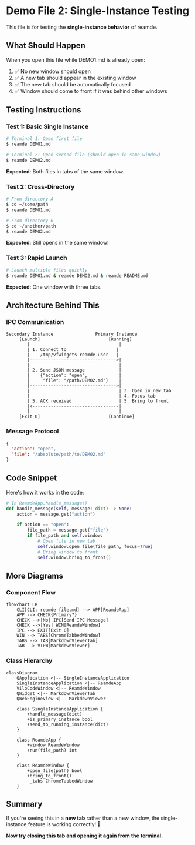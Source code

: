 # Demo File 2: Single-Instance Testing

This file is for testing the **single-instance behavior** of reamde.

## What Should Happen

When you open this file while DEMO1.md is already open:

1. ✅ No new window should open
2. ✅ A new tab should appear in the existing window
3. ✅ The new tab should be automatically focused
4. ✅ Window should come to front if it was behind other windows

## Testing Instructions

### Test 1: Basic Single Instance

```bash
# Terminal 1: Open first file
$ reamde DEMO1.md

# Terminal 2: Open second file (should open in same window)
$ reamde DEMO2.md
```

**Expected**: Both files in tabs of the same window.

### Test 2: Cross-Directory

```bash
# From directory A
$ cd ~/some/path
$ reamde DEMO1.md

# From directory B
$ cd ~/another/path
$ reamde DEMO2.md
```

**Expected**: Still opens in the same window!

### Test 3: Rapid Launch

```bash
# Launch multiple files quickly
$ reamde DEMO1.md & reamde DEMO2.md & reamde README.md
```

**Expected**: One window with three tabs.

## Architecture Behind This

### IPC Communication

```
Secondary Instance                Primary Instance
     [Launch]                          [Running]
        |                                  |
        | 1. Connect to                   |
        |    /tmp/vfwidgets-reamde-user   |
        |--------------------------------->|
        |                                  |
        | 2. Send JSON message             |
        |    {"action": "open",            |
        |     "file": "/path/DEMO2.md"}    |
        |--------------------------------->|
        |                                  | 3. Open in new tab
        |                                  | 4. Focus tab
        | 5. ACK received                  | 5. Bring to front
        |<---------------------------------|
        |                                  |
     [Exit 0]                          [Continue]
```

### Message Protocol

```json
{
  "action": "open",
  "file": "/absolute/path/to/DEMO2.md"
}
```

## Code Snippet

Here's how it works in the code:

```python
# In ReamdeApp.handle_message()
def handle_message(self, message: dict) -> None:
    action = message.get("action")

    if action == "open":
        file_path = message.get("file")
        if file_path and self.window:
            # Open file in new tab
            self.window.open_file(file_path, focus=True)
            # Bring window to front
            self.window.bring_to_front()
```

## More Diagrams

### Component Flow

```mermaid
flowchart LR
    CLI[CLI: reamde file.md] --> APP[ReamdeApp]
    APP --> CHECK{Primary?}
    CHECK -->|No| IPC[Send IPC Message]
    CHECK -->|Yes| WIN[ReamdeWindow]
    IPC --> EXIT[Exit 0]
    WIN --> TABS[ChromeTabbedWindow]
    TABS --> TAB[MarkdownViewerTab]
    TAB --> VIEW[MarkdownViewer]
```

### Class Hierarchy

```mermaid
classDiagram
    QApplication <|-- SingleInstanceApplication
    SingleInstanceApplication <|-- ReamdeApp
    ViloCodeWindow <|-- ReamdeWindow
    QWidget <|-- MarkdownViewerTab
    QWebEngineView <|-- MarkdownViewer

    class SingleInstanceApplication {
        +handle_message(dict)
        +is_primary_instance bool
        +send_to_running_instance(dict)
    }

    class ReamdeApp {
        +window ReamdeWindow
        +run(file_path) int
    }

    class ReamdeWindow {
        +open_file(path) bool
        +bring_to_front()
        -_tabs ChromeTabbedWindow
    }
```

## Summary

If you're seeing this in a **new tab** rather than a new window, the single-instance feature is working correctly! 🎉

**Now try closing this tab and opening it again from the terminal.**
